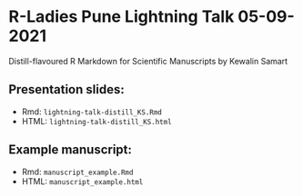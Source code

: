# R-Ladies Pune Lightning Talk 05-09-2021
Distill-flavoured R Markdown for Scientific Manuscripts by Kewalin Samart

## Presentation slides:
- Rmd: `lightning-talk-distill_KS.Rmd`
- HTML: `lightning-talk-distill_KS.html`

## Example manuscript:
- Rmd: `manuscript_example.Rmd`
- HTML: `manuscript_example.html`
